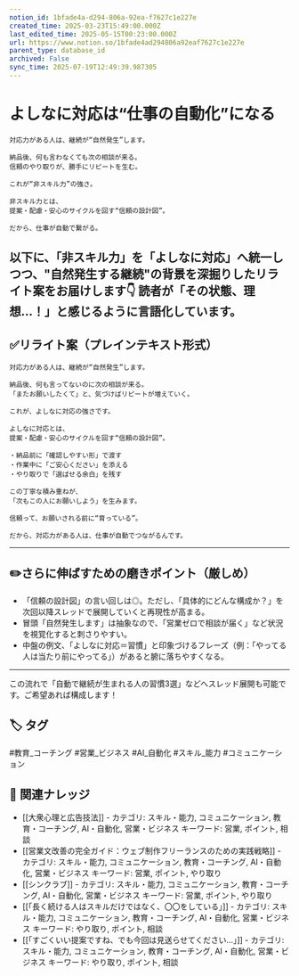 ```yaml
---
notion_id: 1bfade4a-d294-806a-92ea-f7627c1e227e
created_time: 2025-03-23T15:49:00.000Z
last_edited_time: 2025-05-15T00:23:00.000Z
url: https://www.notion.so/1bfade4ad294806a92eaf7627c1e227e
parent_type: database_id
archived: False
sync_time: 2025-07-19T12:49:39.987305
---
```


# よしなに対応は“仕事の自動化”になる

```plain text
対応力がある人は、継続が“自然発生”します。

納品後、何も言わなくても次の相談が来る。
信頼のやり取りが、勝手にリピートを生む。

これが“非スキル力”の強さ。

非スキル力とは、
提案・配慮・安心のサイクルを回す“信頼の設計図”。

だから、仕事が自動で繋がる。
```
以下に、「非スキル力」を「よしなに対応」へ統一しつつ、"自然発生する継続"の背景を深掘りしたリライト案をお届けします👇
読者が「その状態、理想…！」と感じるように言語化しています。
---
## ✅リライト案（プレインテキスト形式）
```plain text
対応力がある人は、継続が“自然発生”します。

納品後、何も言ってないのに次の相談が来る。
「またお願いしたくて」と、気づけばリピートが増えていく。

これが、よしなに対応の強さです。

よしなに対応とは、
提案・配慮・安心のサイクルを回す“信頼の設計図”。

・納品前に「確認しやすい形」で渡す
・作業中に「ご安心ください」を添える
・やり取りで「選ばせる余白」を残す

この丁寧な積み重ねが、
「次もこの人にお願いしよう」を生みます。

信頼って、お願いされる前に“育っている”。

だから、対応力がある人は、仕事が自動でつながるんです。

```
---
## ✏️さらに伸ばすための磨きポイント（厳しめ）
- 「信頼の設計図」の言い回しは◎。ただし、「具体的にどんな構成か？」を次回以降スレッドで展開していくと再現性が高まる。
- 冒頭「自然発生します」は抽象なので、「営業ゼロで相談が届く」など状況を視覚化すると刺さりやすい。
- 中盤の例文、「よしなに対応＝習慣」と印象づけるフレーズ（例：「やってる人は当たり前にやってる」）があると腑に落ちやすくなる。
---
この流れで「自動で継続が生まれる人の習慣3選」などへスレッド展開も可能です。ご希望あれば構成します！

## 🏷️ タグ
#教育_コーチング #営業_ビジネス #AI_自動化 #スキル_能力 #コミュニケーション

## 🔗 関連ナレッジ
- [[大衆心理と広告技法]] - カテゴリ: スキル・能力, コミュニケーション, 教育・コーチング, AI・自動化, 営業・ビジネス キーワード: 営業, ポイント, 相談
- [[営業文改善の完全ガイド：ウェブ制作フリーランスのための実践戦略]] - カテゴリ: スキル・能力, コミュニケーション, 教育・コーチング, AI・自動化, 営業・ビジネス キーワード: 営業, ポイント, やり取り
- [[シンクラブ]] - カテゴリ: スキル・能力, コミュニケーション, 教育・コーチング, AI・自動化, 営業・ビジネス キーワード: 営業, ポイント, やり取り
- [[「長く続ける人はスキルだけではなく、〇〇をしている」]] - カテゴリ: スキル・能力, コミュニケーション, 教育・コーチング, AI・自動化, 営業・ビジネス キーワード: やり取り, ポイント, 相談
- [[「すごくいい提案ですね、でも今回は見送らせてください…」]] - カテゴリ: スキル・能力, コミュニケーション, 教育・コーチング, AI・自動化, 営業・ビジネス キーワード: やり取り, ポイント, 相談

